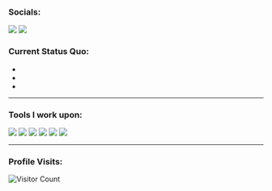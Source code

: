 ### Socials: 
<a href="https://www.linkedin.com//"><img src="https://img.shields.io/badge/Cedric%20Angulo-%230077B5.svg?&style=for-the-badge&logo=linkedin&logoColor=white"></a> 
<a href="https://www.facebook.com/"><img src="https://img.shields.io/badge/Cedric%20Angulo-1877F2?style=for-the-badge&logo=facebook&logoColor=white"></a>

### Current Status Quo:

-
-
-

------------------------------------------- 

### Tools I work upon:

<img src="https://img.shields.io/badge/html5-%23E34F26.svg?style=for-the-badge&logo=html5&logoColor=white">
<img src="https://img.shields.io/badge/css3%20-%2314354C.svg?&style=for-the-badge&logo=css3&logoColor=white">   
<img src="https://img.shields.io/badge/javascript%20-%23323330.svg?&style=for-the-badge&logo=javascript&logoColor=%23F7DF1E">
<img src="https://img.shields.io/badge/PHP-blue?style=for-the-badge&logo=php&logoColor=white">
<img src="https://img.shields.io/badge/-VS%20Code-000000?style=for-the-badge&logo=Visual-studio-code&logoColor=blue"> 
<img src="https://img.shields.io/badge/XAMPP-not%20available-lightgrey?style=for-the-badge">

<!-- [//]: <> (Credits: carlcastanas)
[//]: <> (Credits: Last edited on: 01/12/23) -->

------------------------------------------- 

### Profile Visits:
![Visitor Count](https://profile-counter.glitch.me/{bryan308}/count.svg)
